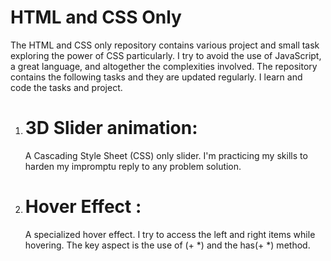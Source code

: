 # HTML and CSS Only
The HTML and CSS only repository contains various project and small task exploring the power of CSS particularly. I try to avoid the use of JavaScript, a great language, and altogether the complexities involved. The repository contains the following tasks and they are updated regularly. I learn and code the tasks and project.

1. # 3D Slider animation:
   A Cascading Style Sheet (CSS) only slider. I'm practicing my skills to harden my impromptu reply to any problem solution.
3. # Hover Effect :
   A specialized hover effect. I try to access the left and right items while hovering. The key aspect is the use of (+ *) and the has(+ *) method.
